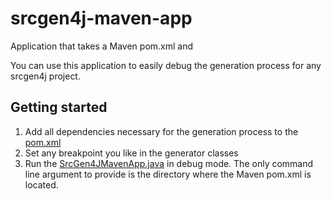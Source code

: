 srcgen4j-maven-app
==================
Application that takes a Maven pom.xml and 

You can use this application to easily debug the generation process for any srcgen4j project.

## Getting started
1. Add all dependencies necessary for the generation process to the [pom.xml](pom.xml)
2. Set any breakpoint you like in the generator classes
3. Run the [SrcGen4JMavenApp.java](src/main/java/org/fuin/srcgen4j/maven/SrcGen4JMavenApp.java) in debug mode.
   The only command line argument to provide is the directory where the Maven pom.xml is located.


